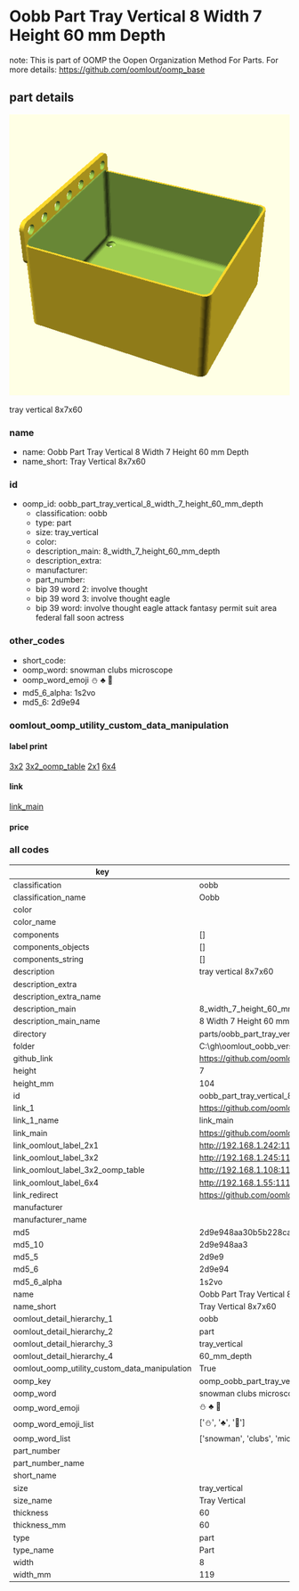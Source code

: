 # Oobb Part Tray Vertical 8 Width 7 Height 60 mm Depth  

note: This is part of OOMP the Oopen Organization Method For Parts. For more details: https://github.com/oomlout/oomp_base

##  part details
  

[![](3dpr.png)](3dpr.png)

tray vertical 8x7x60



### name
* name: Oobb Part Tray Vertical 8 Width 7 Height 60 mm Depth
* name_short: Tray Vertical 8x7x60 
### id
* oomp_id: oobb_part_tray_vertical_8_width_7_height_60_mm_depth
  * classification: oobb
  * type: part
  * size: tray_vertical
  * color: 
  * description_main: 8_width_7_height_60_mm_depth
  * description_extra: 
  * manufacturer: 
  * part_number: 
  * bip 39 word 2: involve thought
  * bip 39 word 3: involve thought eagle
  * bip 39 word: involve thought eagle attack fantasy permit suit area federal fall soon actress

### other_codes
* short_code: 
* oomp_word: snowman clubs microscope
* oomp_word_emoji :snowman: :clubs: :microscope:
* md5_6_alpha: 1s2vo
* md5_6: 2d9e94






### oomlout_oomp_utility_custom_data_manipulation
#### label print
[3x2](http://192.168.1.245:1112/?label=oomp%201s2vo)
[3x2_oomp_table](http://192.168.1.108:1112/?label=oomp%201s2vo)
[2x1](http://192.168.1.242:1112/?label=oomp%201s2vo)
[6x4](http://192.168.1.55:1112/?label=oomp%201s2vo)    

#### link

[link_main](https://github.com/oomlout/oomlout_oobb_version_4_generated_parts/tree/main/navigation_oomp/oobb/part/tray_vertical/8_width_7_height_60_mm_depth/part)                              

#### price







### all codes 
| key | value |  
| --- | --- |  
| classification | oobb |  
| classification_name | Oobb |  
| color |  |  
| color_name |  |  
| components | [] |  
| components_objects | [] |  
| components_string | [] |  
| description | tray vertical 8x7x60 |  
| description_extra |  |  
| description_extra_name |  |  
| description_main | 8_width_7_height_60_mm_depth |  
| description_main_name | 8 Width 7 Height 60 mm Depth |  
| directory | parts/oobb_part_tray_vertical_8_width_7_height_60_mm_depth |  
| folder | C:\gh\oomlout_oobb_version_4_generated_parts\parts\oobb_part_tray_vertical_8_width_7_height_60_mm_depth |  
| github_link | https://github.com/oomlout/oomlout_oomp_part_src/tree/main/parts/oobb_part_tray_vertical_8_width_7_height_60_mm_depth |  
| height | 7 |  
| height_mm | 104 |  
| id | oobb_part_tray_vertical_8_width_7_height_60_mm_depth |  
| link_1 | https://github.com/oomlout/oomlout_oobb_version_4_generated_parts/tree/main/navigation_oomp/oobb/part/tray_vertical/8_width_7_height_60_mm_depth/part |  
| link_1_name | link_main |  
| link_main | https://github.com/oomlout/oomlout_oobb_version_4_generated_parts/tree/main/navigation_oomp/oobb/part/tray_vertical/8_width_7_height_60_mm_depth/part |  
| link_oomlout_label_2x1 | http://192.168.1.242:1112/?label=oomp%201s2vo |  
| link_oomlout_label_3x2 | http://192.168.1.245:1112/?label=oomp%201s2vo |  
| link_oomlout_label_3x2_oomp_table | http://192.168.1.108:1112/?label=oomp%201s2vo |  
| link_oomlout_label_6x4 | http://192.168.1.55:1112/?label=oomp%201s2vo |  
| link_redirect | https://github.com/oomlout/oomlout_oobb_version_4_generated_parts/tree/main/parts/oobb_tray_vertical_08_07_60 |  
| manufacturer |  |  
| manufacturer_name |  |  
| md5 | 2d9e948aa30b5b228ca980e68a383bb1 |  
| md5_10 | 2d9e948aa3 |  
| md5_5 | 2d9e9 |  
| md5_6 | 2d9e94 |  
| md5_6_alpha | 1s2vo |  
| name | Oobb Part Tray Vertical 8 Width 7 Height 60 mm Depth |  
| name_short | Tray Vertical 8x7x60  |  
| oomlout_detail_hierarchy_1 | oobb |  
| oomlout_detail_hierarchy_2 | part |  
| oomlout_detail_hierarchy_3 | tray_vertical |  
| oomlout_detail_hierarchy_4 | 60_mm_depth |  
| oomlout_oomp_utility_custom_data_manipulation | True |  
| oomp_key | oomp_oobb_part_tray_vertical_8_width_7_height_60_mm_depth |  
| oomp_word | snowman clubs microscope |  
| oomp_word_emoji | :snowman: :clubs: :microscope: |  
| oomp_word_emoji_list | [':snowman:', ':clubs:', ':microscope:'] |  
| oomp_word_list | ['snowman', 'clubs', 'microscope'] |  
| part_number |  |  
| part_number_name |  |  
| short_name |  |  
| size | tray_vertical |  
| size_name | Tray Vertical |  
| thickness | 60 |  
| thickness_mm | 60 |  
| type | part |  
| type_name | Part |  
| width | 8 |  
| width_mm | 119 |  

